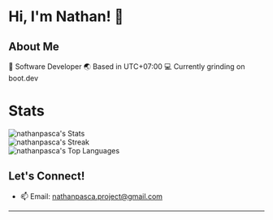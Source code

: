 # Hi, I'm Nathan! 👋

## About Me
🚁 Software Developer
🌏 Based in UTC+07:00
💻 Currently grinding on boot.dev

# Stats
![nathanpasca's Stats](https://github-readme-stats.vercel.app/api?username=nathanpasca&theme=radical&show_icons=true&hide_border=false&count_private=true) <br>
![nathanpasca's Streak](https://github-readme-streak-stats.herokuapp.com/?user=nathanpasca&theme=radical&hide_border=false)<br>
![nathanpasca's Top Languages](https://github-readme-stats.vercel.app/api/top-langs/?username=nathanpasca&theme=radical&show_icons=true&hide_border=false&layout=compact)<br>

## Let's Connect!
- 📫 Email: [nathanpasca.project@gmail.com](mailto:nathanpasca.project@gmail.com)
---

